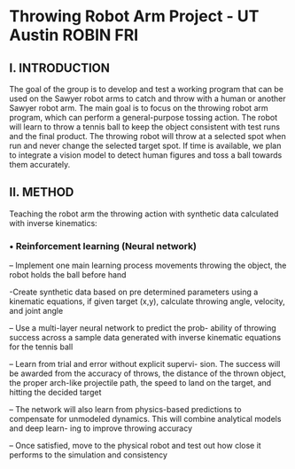 # Throwing Robot Arm Project - UT Austin ROBIN FRI

## I. INTRODUCTION

The goal of the group is to develop and test a working
program that can be used on the Sawyer robot arms to catch
and throw with a human or another Sawyer robot arm. The
main goal is to focus on the throwing robot arm program,
which can perform a general-purpose tossing action. The robot
will learn to throw a tennis ball to keep the object consistent
with test runs and the final product. The throwing robot will
throw at a selected spot when run and never change the
selected target spot. If time is available, we plan to integrate a
vision model to detect human figures and toss a ball towards
them accurately.

## II. METHOD

Teaching the robot arm the throwing action with synthetic data calculated with inverse kinematics:

### • Reinforcement learning (Neural network)

– Implement one main learning process movements throwing
the object, the robot holds the ball before hand

-Create synthetic data based on pre determined
parameters using a kinematic equations, if given
target (x,y), calculate throwing angle, velocity, and
joint angle

– Use a multi-layer neural network to predict the prob-
ability of throwing success across a sample data
generated with inverse kinematic equations
for the tennis ball

– Learn from trial and error without explicit supervi-
sion. The success will be awarded from the accuracy
of throws, the distance of the thrown object, the
proper arch-like projectile path, the speed to land
on the target, and hitting the decided target

– The network will also learn from physics-based
predictions to compensate for unmodeled dynamics.
This will combine analytical models and deep learn-
ing to improve throwing accuracy

– Once satisfied, move to the physical robot and test
out how close it performs to the simulation and
consistency
